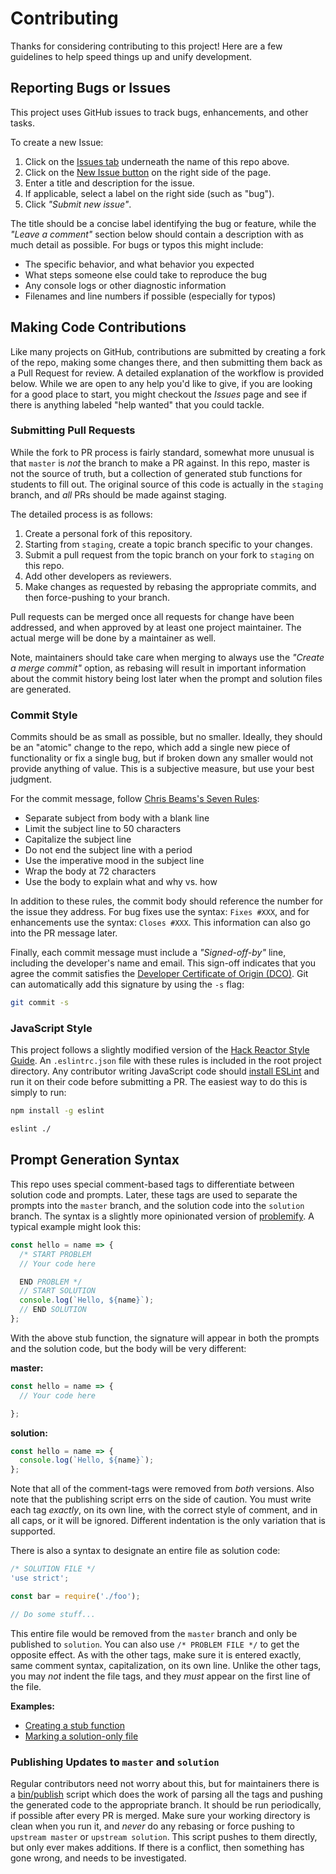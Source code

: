 # Contributing

Thanks for considering contributing to this project! Here are a few guidelines
to help speed things up and unify development.

## Reporting Bugs or Issues

This project uses GitHub issues to track bugs, enhancements, and other tasks.

To create a new Issue:

1. Click on the
[Issues tab](https://github.com/hyperledger/education-cryptobunnies/issues)
underneath the name of this repo above.
2. Click on the
[New Issue button](https://github.com/hyperledger/education-cryptobunnies/issues/new)
on the right side of the page.
3. Enter a title and description for the issue.
4. If applicable, select a label on the right side (such as "bug").
5. Click _"Submit new issue"_.

The title should be a concise label identifying the bug or feature, while the
_"Leave a comment"_ section below should contain a description with as much
detail as possible. For bugs or typos this might include:

- The specific behavior, and what behavior you expected
- What steps someone else could take to reproduce the bug
- Any console logs or other diagnostic information
- Filenames and line numbers if possible (especially for typos)

## Making Code Contributions

Like many projects on GitHub, contributions are submitted by creating a fork of
the repo, making some changes there, and then submitting them back as a Pull
Request for review. A detailed explanation of the workflow is provided below.
While we are open to any help you'd like to give, if you are looking for a good
place to start, you might checkout the _Issues_ page and see if there is
anything labeled "help wanted" that you could tackle.

### Submitting Pull Requests

While the fork to PR process is fairly standard, somewhat more unusual is that
`master` is _not_ the branch to make a PR against. In this repo, master is not
the source of truth, but a collection of generated stub functions for students
to fill out. The original source of this code is actually in the `staging`
branch, and _all_ PRs should be made against staging.

The detailed process is as follows:

1. Create a personal fork of this repository.
2. Starting from `staging`, create a topic branch specific to your changes.
3. Submit a pull request from the topic branch on your fork to `staging` on
   this repo.
4. Add other developers as reviewers.
5. Make changes as requested by rebasing the appropriate commits, and then
   force-pushing to your branch.

Pull requests can be merged once all requests for change have been addressed,
and when approved by at least one project maintainer. The actual merge will be
done by a maintainer as well.

Note, maintainers should take care when merging to always use the
_"Create a merge commit"_ option, as rebasing will result in important
information about the commit history being lost later when the prompt and
solution files are generated.

### Commit Style

Commits should be as small as possible, but no smaller. Ideally, they should be
an "atomic" change to the repo, which add a single new piece of functionality
or fix a single bug, but if broken down any smaller would not provide anything
of value. This is a subjective measure, but use your best judgment.

For the commit message, follow
[Chris Beams's Seven Rules](https://chris.beams.io/posts/git-commit/#seven-rules):

- Separate subject from body with a blank line
- Limit the subject line to 50 characters
- Capitalize the subject line
- Do not end the subject line with a period
- Use the imperative mood in the subject line
- Wrap the body at 72 characters
- Use the body to explain what and why vs. how

In addition to these rules, the commit body should reference the number for the
issue they address. For bug fixes use the syntax: `Fixes #XXX`, and for
enhancements use the syntax: `Closes #XXX`. This information can also go into
the PR message later.

Finally, each commit message must include a _"Signed-off-by"_ line, including
the developer's name and email. This sign-off indicates that you agree the
commit satisfies the
[Developer Certificate of Origin (DCO)](http://developercertificate.org/).
Git can automatically add this signature by using the `-s` flag:

```bash
git commit -s
```

### JavaScript Style

This project follows a slightly modified version of the
[Hack Reactor Style Guide](https://github.com/hackreactor-labs/eslint-config-hackreactor).
An `.eslintrc.json` file with these rules is included in the root project
directory. Any contributor writing JavaScript code should
[install ESLint](https://eslint.org/docs/user-guide/getting-started) and run it
on their code before submitting a PR. The easiest way to do this is simply to
run:

```bash
npm install -g eslint
```

```bash
eslint ./
```

## Prompt Generation Syntax

This repo uses special comment-based tags to differentiate between solution
code and prompts. Later, these tags are used to separate the prompts into the
`master` branch, and the solution code into the `solution` branch. The syntax
is a slightly more opinionated version of
[problemify](https://github.com/bcmarinacci/problemify). A typical example
might look this:

```javascript
const hello = name => {
  /* START PROBLEM
  // Your code here

  END PROBLEM */
  // START SOLUTION
  console.log(`Hello, ${name}`);
  // END SOLUTION
};
```

With the above stub function, the signature will appear in both the prompts and
the solution code, but the body will be very different:

**master:**
```javascript
const hello = name => {
  // Your code here

};
```

**solution:**
```javascript
const hello = name => {
  console.log(`Hello, ${name}`);
};
```

Note that all of the comment-tags were removed from _both_ versions. Also note
that the publishing script errs on the side of caution. You must write each tag
_exactly_, on its own line, with the correct style of comment, and in all caps,
or it will be ignored. Different indentation is the only variation that is
supported.

There is also a syntax to designate an entire file as solution code:
```javascript
/* SOLUTION FILE */
'use strict';

const bar = require('./foo');

// Do some stuff...
```

This entire file would be removed from the `master` branch and only be
published to `solution`. You can also use `/* PROBLEM FILE */` to get the
opposite effect. As with the other tags, make sure it is entered exactly, same
comment syntax, capitalization, on its own line. Unlike the other tags, you may
_not_ indent the file tags, and they _must_ appear on the first line of the
file.

**Examples:**
- [Creating a stub function](https://github.com/hyperledger/education-cryptomoji/blob/master/code/part-two/processor/services/encoding.js#L43)
- [Marking a solution-only file](https://github.com/hyperledger/education-cryptomoji/blob/master/code/part-two/processor/actions/create_collection.js#L1)

### Publishing Updates to `master` and `solution`

Regular contributors need not worry about this, but for maintainers there is a
[bin/publish](bin/publish) script which does the work of parsing all the tags
and pushing the generated code to the appropriate branch. It should be run
periodically, if possible after every PR is merged. Make sure your working
directory is clean when you run it, and _never_ do any rebasing or force
pushing to `upstream master` or `upstream solution`. This script pushes to
them directly, but only ever makes additions. If there is a conflict, then
something has gone wrong, and needs to be investigated.
